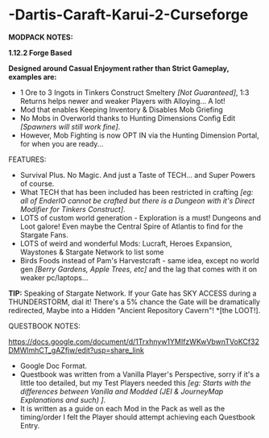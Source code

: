 ﻿# -Dartis-Caraft-Karui-2-Curseforge

**MODPACK NOTES:**

**1.12.2 Forge Based**

**Designed around Casual Enjoyment rather than Strict Gameplay, examples are:**

- 1 Ore to 3 Ingots in Tinkers Construct Smeltery *[Not Guaranteed]*, 1:3 Returns helps newer and weaker Players with Alloying... A lot!
- Mod that enables Keeping Inventory & Disables Mob Griefing
- No Mobs in Overworld thanks to Hunting Dimensions Config Edit *[Spawners will still work fine]*.
- However, Mob Fighting is now OPT IN via the Hunting Dimension Portal, for when you are ready...

FEATURES:

- Survival Plus. No Magic. And just a Taste of TECH... and Super Powers of course.
- What TECH that has been included has been restricted in crafting _[eg: all of EnderIO cannot be crafted but there is a Dungeon with it's Direct Modifier for Tinkers Construct]_.
- LOTS of custom world generation - Exploration is a must! Dungeons and Loot galore! Even maybe the Central Spire of Atlantis to find for the Stargate Fans.
- LOTS of weird and wonderful Mods: Lucraft, Heroes Expansion, Waystones & Stargate Network to list some
- Birds Foods instead of Pam's Harvestcraft - same idea, except no world gen _[Berry Gardens, Apple Trees, etc]_ and the lag that comes with it on weaker pc/laptops...

**TIP:** Speaking of Stargate Network. If your Gate has SKY ACCESS during a THUNDERSTORM, dial it! There's a 5% chance the Gate will be dramatically redirected, Maybe into a Hidden "Ancient Repository Cavern"! *[the LOOT!].

QUESTBOOK NOTES:

https://docs.google.com/document/d/1Trxhnyw1YMIfzWKwVbwnTVoKCf32DMWlmhCT_gAZfjw/edit?usp=share_link
 
- Google Doc Format.
- Questbook was written from a Vanilla Player's Perspective, sorry if it's a little too detailed, but my Test Players needed this _[eg: Starts with the differences between Vanilla and Modded (JEI & JourneyMap Explanations and such) ]_.
- It is written as a guide on each Mod in the Pack as well as the timing/order I felt the Player should attempt achieving each Questbook Entry.
